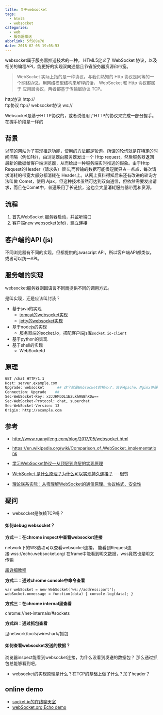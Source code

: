 ```yaml
---
title: 关于websocket
tags:
  - html5
  - websocket
categories:
  - web
  - 服务器推送
abbrlink: 5f589e78
date: 2018-02-05 19:08:53
---
```

websocket属于服务器推送技术的一种。
HTML5定义了 WebSocket 协议，以及相关的编程API，能更好的实现双向通信且节省服务器资源和带宽。
>  WebSocket 实际上指的是一种协议，与我们熟知的 Http 协议是同等的一个网络协议。用网络模型结构来解释的话， WebSocket 和 Http 协议都属于 应用层协议，两者都基于传输层协议 TCP。

http协议  http://  
ftp协议   ftp://
websocket协议 ws://

Websocket是基于HTTP协议的，或者说借用了HTTP的协议来完成一部分握手。
在握手阶段是一样的

## 背景

以前的网站为了实现推送功能，使用的方法都是轮询。所谓的轮询就是在特定的时间间隔（例如1秒），由浏览器向服务器发出一个 Http request，然后服务器返回最新的数据给客户端浏览器，从而给出一种服务端实时推送的假象。由于Http Request的Header（请求头）很长,而传输的数据可能很短就只占一点点，每次请求消耗的带宽大部分都消耗在 Header上。从网上资料得知后来还有改进的轮询方法叫做 Comet，使用 Ajax。但这种技术虽然可达到双向通信，但依然需要发出请求，而且在Comet中，普遍采用了长链接，这也会大量消耗服务器带宽和资源。


## 流程

1. 首先WebSocket 服务器启动，并监听端口
2. 客户端new websocket(dfd)，建立连接


## 客户端的API (js)

不同浏览器有不同的实现，但都提供的javascript API，所以客户端API都类似，或者可以统一API。



## 服务端的实现
websocket服务器则因语言不同而提供不同的调用方式。

是叫实现，还是应该叫封装？

- 基于java的实现
    - [tomcat的websocket实现](https://github.com/BitMindLab/tomcat-example/tree/master/WEB-INF/classes/websocket/)
    - [jetty的websocket实现]()
- 基于nodejs的实现
    - 服务器端的socket.io，搭配客户端js库`socket.io-client`
- 基于python的实现
- 基于shell的实现
    - WebSocketd


## 原理

```bash
GET /chat HTTP/1.1
Host: server.example.com
Upgrade: websocket      ## 这个就是Websocket的核心了，告诉Apache、Nginx等服务器：注意啦，窝发起的是Websocket协议，快点帮我找到对应的助理处理~不是那个老土的HTTP。
Connection: Upgrade    ##
Sec-WebSocket-Key: x3JJHMbDL1EzLkh9GBhXDw==
Sec-WebSocket-Protocol: chat, superchat
Sec-WebSocket-Version: 13
Origin: http://example.com
```



## 参考

- http://www.ruanyifeng.com/blog/2017/05/websocket.html
- https://en.wikipedia.org/wiki/Comparison_of_WebSocket_implementations

- [学习WebSocket协议—从顶层到底层的实现原理](https://github.com/abbshr/abbshr.github.io/issues/22)
- [WebSocket 是什么原理？为什么可以实现持久连接？](https://www.zhihu.com/question/20215561)  ---很赞

- [理论联系实际：从零理解WebSocket的通信原理、协议格式、安全性](https://juejin.im/entry/5a5c559c518825734859ee5e)

## 疑问
- websocket是依赖TCP吗？


#### 如何debug websocket？

**方式一：在chrome inspect中查看websocket连接**

network下的WS选项可以查看websocket连接。
能看到Request连接:wss://echo.websocket.org/
在frame中能看到明文数据，wss竟然也是明文传输

[超详细教程](https://kaazing.com/inspecting-websocket-traffic-with-chrome-developer-tools/)




**方式二：通过chrome console中命令查看**
```
var webSocket = new WebSocket('ws://address:port');
webSocket.onmessage = function(data) { console.log(data); }
```

**方式三：在chrome internal里查看**

chrome://net-internals/#sockets

**方式四：通过抓包查看**

见network/tools/wireshark/抓包





#### 如何查看websocket发送的数据？

浏览器inspect能看到websocket连接，为什么没看到发送的数据包？
那么通过抓包总能够看到吧。


- websocket的实现原理是什么？在TCP的基础上做了什么？加了header？


## online demo

- [socket.io的在线聊天室](https://socket.io/demos/chat/)
- [webSocket.org Echo demo](http://www.websocket.org/echo.html)








##




##
